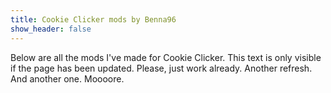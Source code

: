 ```yaml
---
title: Cookie Clicker mods by Benna96
show_header: false
---
```


Below are all the mods I've made for Cookie Clicker. This text is only visible if the page has been updated. Please, just work already. Another refresh. And another one. Moooore.